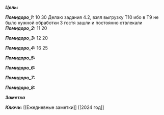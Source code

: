 
***Цель:***  

***Помидоро_1:*** 10 30
Делаю задания 4.2, взял выгрузку Т10 ибо в Т9 не было нужной обработки
3 гостя зашли и постоянно отвлекали
***Помидоро_2:*** 11 20

***Помидоро_3:*** 12 20

***Помидоро_4:*** 16 25

***Помидоро_5:*** 

***Помидоро_6:*** 

***Помидоро_7:*** 

***Помидоро_8:*** 

***Заметка*** 


***Ключи:*** [[Ежедневные заметки]] [[2024 год]]